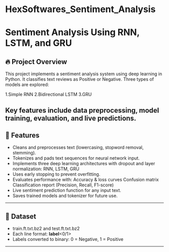 # HexSoftwares_Sentiment_Analysis
# Sentiment Analysis Using RNN, LSTM, and GRU

## 🔥 Project Overview

This project implements a sentiment analysis system using deep learning in Python. It classifies text reviews as Positive or Negative. Three types of models are explored:

1.Simple RNN
2.Bidirectional LSTM
3.GRU

Key features include data preprocessing, model training, evaluation, and live predictions.
---

## 🚀 Features

* Cleans and preprocesses text (lowercasing, stopword removal, stemming).
* Tokenizes and pads text sequences for neural network input.
* Implements three deep learning architectures with dropout and layer normalization:
   RNN, LSTM, GRU
* Uses early stopping to prevent overfitting.
* Evaluates performance with:
   Accuracy & loss curves
   Confusion matrix
   Classification report (Precision, Recall, F1-score)
* Live sentiment prediction function for any input text.
* Saves trained models and tokenizer for future use.

---

## 📂 Dataset

* train.ft.txt.bz2 and test.ft.txt.bz2
* Each line format: __label__<0/1> <review text>
* Labels converted to binary: 0 = Negative, 1 = Positive

---
